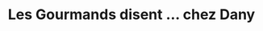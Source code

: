 ---
title: "Les Gourmands disent ... chez Dany"
url: /tournay/les-gourmands-disent-chez-dany/
shop: boulangerie
---